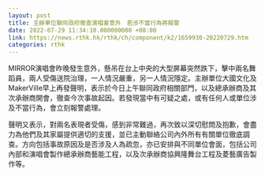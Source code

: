 ```yaml
---
layout: post
title: 主辦單位聯同政府徹查演唱會意外　若涉不當行為將報警
date: 2022-07-29 11:34:10.000000000 +08:00
link: https://news.rthk.hk/rthk/ch/component/k2/1659930-20220729.htm
categories: rthk
---
```


MIRROR演唱會昨晚發生意外，懸吊在台上中央的大型屏幕突然跌下，擊中兩名舞蹈員，兩人受傷送院治理，一人情況嚴重，另一人情況隱定。主辦單位大國文化及MakerVille早上再發聲明，表示於今日上午聯同政府相關部門，以及總承辦商及其次承辦商開會，徹查今次事故起因。若發現當中有可疑之處，或有任何人或單位涉及不當行為，會立刻報警處理。

聲明又表示，對兩名表現者受傷，感到非常難過，再次致以深切慰問及抱歉，會盡力為他們及其家屬提供適切的支援，並已主動聯絡公司內外所有有關單位徹底調查。方向包括事故原因及是否涉及人為疏忽，亦已安排與不同單位會面，包括公司內部和演唱會製作總承辦商藝能工程，以及次承辦商協興隆舞台工程及菱藝廣告製作等。
